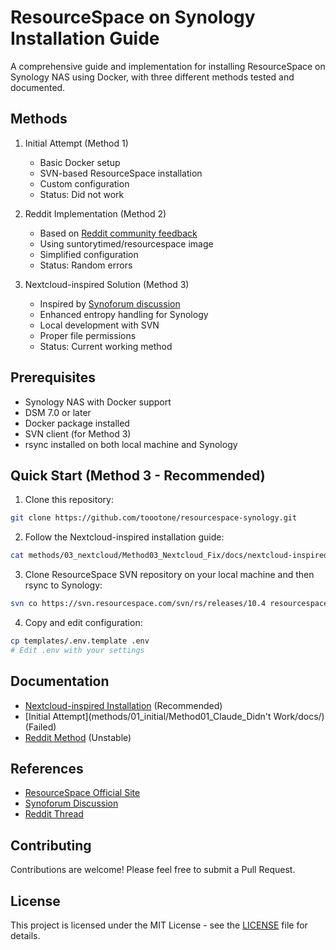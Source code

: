 # ResourceSpace on Synology Installation Guide

A comprehensive guide and implementation for installing ResourceSpace on Synology NAS using Docker, with three different methods tested and documented.

## Methods

1. Initial Attempt (Method 1)
   - Basic Docker setup
   - SVN-based ResourceSpace installation
   - Custom configuration
   - Status: Did not work

2. Reddit Implementation (Method 2)
   - Based on [Reddit community feedback](https://www.reddit.com/r/synology/comments/1esx61s/resourcespace_via_docker_container_manager/)
   - Using suntorytimed/resourcespace image
   - Simplified configuration
   - Status: Random errors

3. Nextcloud-inspired Solution (Method 3)
   - Inspired by [Synoforum discussion](https://www.synoforum.com/threads/installing-resourcespace.859/)
   - Enhanced entropy handling for Synology
   - Local development with SVN
   - Proper file permissions
   - Status: Current working method

## Prerequisites

- Synology NAS with Docker support
- DSM 7.0 or later
- Docker package installed
- SVN client (for Method 3)
- rsync installed on both local machine and Synology

## Quick Start (Method 3 - Recommended)

1. Clone this repository:
```bash
git clone https://github.com/toootone/resourcespace-synology.git
```

2. Follow the Nextcloud-inspired installation guide:
```bash
cat methods/03_nextcloud/Method03_Nextcloud_Fix/docs/nextcloud-inspired-installation.md
```

3. Clone ResourceSpace SVN repository on your local machine and then rsync to Synology:
```bash
svn co https://svn.resourcespace.com/svn/rs/releases/10.4 resourcespace
```

4. Copy and edit configuration:
```bash
cp templates/.env.template .env
# Edit .env with your settings
```

## Documentation

- [Nextcloud-inspired Installation](methods/03_nextcloud/Method03_Nextcloud_Fix/docs/nextcloud-inspired-installation.md) (Recommended)
- [Initial Attempt](methods/01_initial/Method01_Claude_Didn't Work/docs/) (Failed)
- [Reddit Method](methods/02_reddit/Method02_Reddit_Random_Error/docs/) (Unstable)

## References

- [ResourceSpace Official Site](https://www.resourcespace.com/)
- [Synoforum Discussion](https://www.synoforum.com/threads/installing-resourcespace.859/)
- [Reddit Thread](https://www.reddit.com/r/synology/comments/1esx61s/resourcespace_via_docker_container_manager/)

## Contributing

Contributions are welcome! Please feel free to submit a Pull Request.

## License

This project is licensed under the MIT License - see the [LICENSE](LICENSE) file for details. 